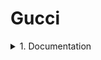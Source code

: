 # Gucci
<details>
      <summary>1. Documentation</summary>
Test Plan
      
Test Cases
      
Traceability Matrix
</details>
